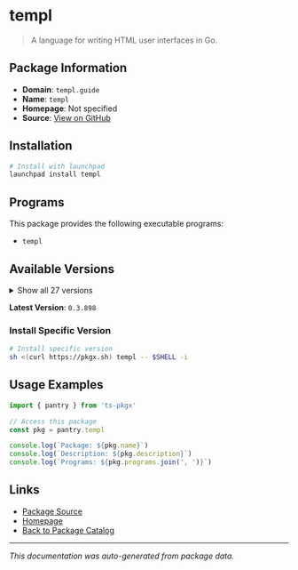 # templ

> A language for writing HTML user interfaces in Go.

## Package Information

- **Domain**: `templ.guide`
- **Name**: `templ`
- **Homepage**: Not specified
- **Source**: [View on GitHub](https://github.com/pkgxdev/pantry/tree/main/projects/templ.guide/package.yml)

## Installation

```bash
# Install with launchpad
launchpad install templ
```

## Programs

This package provides the following executable programs:

- `templ`

## Available Versions

<details>
<summary>Show all 27 versions</summary>

- `0.3.898`, `0.3.894`, `0.3.887`, `0.3.865`, `0.3.857`
- `0.3.856`, `0.3.850`, `0.3.833`, `0.3.819`, `0.2.793`
- `0.2.778`, `0.2.771`, `0.2.747`, `0.2.742`, `0.2.731`
- `0.2.707`, `0.2.697`, `0.2.680`, `0.2.663`, `0.2.648`
- `0.2.646`, `0.2.639`, `0.2.598`, `0.2.543`, `0.2.513`
- `0.2.501`, `0.2.476`

</details>

**Latest Version**: `0.3.898`

### Install Specific Version

```bash
# Install specific version
sh <(curl https://pkgx.sh) templ -- $SHELL -i
```

## Usage Examples

```typescript
import { pantry } from 'ts-pkgx'

// Access this package
const pkg = pantry.templ

console.log(`Package: ${pkg.name}`)
console.log(`Description: ${pkg.description}`)
console.log(`Programs: ${pkg.programs.join(', ')}`)
```

## Links

- [Package Source](https://github.com/pkgxdev/pantry/tree/main/projects/templ.guide/package.yml)
- [Homepage](#)
- [Back to Package Catalog](../package-catalog.md)

---

*This documentation was auto-generated from package data.*
